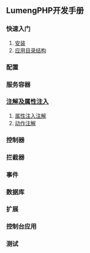 ## LumengPHP开发手册

### 快速入门

1. [安装](chapters/introduction/install.md)
2. [应用目录结构](chapters/introduction/app-directory-structure.md)

### 配置

### 服务容器

### [注解及属性注入](chapters/annotation_and_property_injecting/index.md)

1. [属性注入注解](chapters/annotation_and_property_injecting/property_injecting.md)
2. [动作注解](chapters/annotation_and_property_injecting/action.md)

### 控制器

### 拦截器

### 事件

### 数据库

### 扩展

### 控制台应用

### 测试